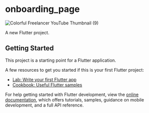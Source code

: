 # onboarding_page
![Colorful Freelancer YouTube Thumbnail (9)](https://github.com/Amani454/Onboarding-screen/assets/144737903/8f3577da-4b0f-49aa-8aef-605a4a062055)


A new Flutter project.

## Getting Started

This project is a starting point for a Flutter application.

A few resources to get you started if this is your first Flutter project:

- [Lab: Write your first Flutter app](https://docs.flutter.dev/get-started/codelab)
- [Cookbook: Useful Flutter samples](https://docs.flutter.dev/cookbook)

For help getting started with Flutter development, view the
[online documentation](https://docs.flutter.dev/), which offers tutorials,
samples, guidance on mobile development, and a full API reference.
